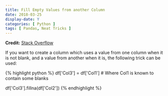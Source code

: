 ```yaml
---
title: Fill Empty Values from another Column
date: 2018-03-25
display-date: Y
categories: [ Python ]
tags: [ Pandas, Neat Tricks ]
---
```


**Credit:** [Stack Overflow](https://stackoverflow.com/questions/35530640/pandas-use-value-if-not-null-else-use-value-from-next-column)

If you want to create a column which uses a value from one column when it is not blank, and a value from another when it is, the following trick can be used:

{% highlight python %}
df['Col3'] = df['Col1'] # Where Col1 is known to contain some blanks

df['Col3'].fillna(df['Col2'])
{% endhighlight %}
